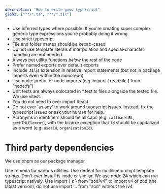 ```yaml
---
description: "How to write good typescript"
globs: ["**/*.ts", "**/*.tsx"]
---
```


- Use inferred types where possible. If you're creating super complex generic type expressions you're probably doing it wrong
- Use strict typescript
- File and folder names should be kebab-cased
- Do not use template literals if interpolation and special-character handling are not needed
- Always put utility functions _below_ the rest of the code
- Prefer named exports over default exports
- Include .ts/.js extension in relative import statements (but not in package imports even within the monorepo)
- Use node: prefix for node imports (e.g. import { readFile } from "node:fs")
- Unit tests are always colocated in \*.test.ts files alongside the tested file. We use vitest.
- You do not need to ever import React
- Do not ever 'as any' to work around typescript issues. Instead, fix the typescript issues or ask your human for help.
- Acronyms in identifiers should be all caps (e.g. `callbackURL`, `getHTMLElement`), with the bizarre exception that `Id` should be capitalized as a word (e.g. `userId`, `organizationId`).

# Third party dependencies

We use pnpm as our package manager.

Use remeda for various utilities.
Use dedent for multiline prompt template strings.
Don't ever install ts-node or similar. We use node 24 which can run typescript natively.
Use import { z } from "zod/v4" to import v4 of zod (the latest version), do not use import ... from "zod" without the /v4
